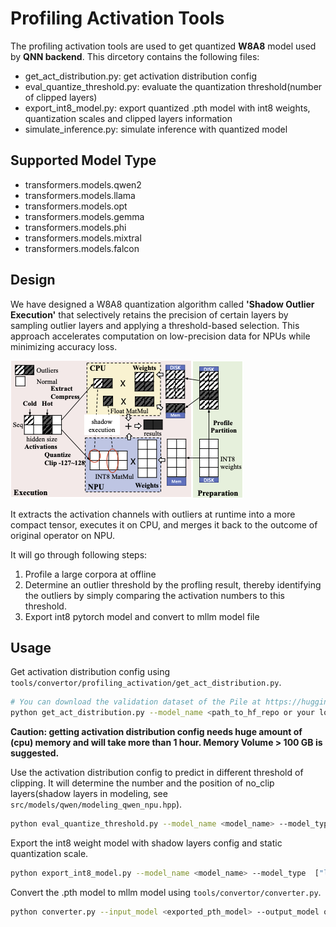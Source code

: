 # Profiling Activation Tools

The profiling activation tools are used to get quantized **W8A8** model used by **QNN backend**. This dircetory contains the following files:
- get_act_distribution.py: get activation distribution config
- eval_quantize_threshold.py: evaluate the quantization threshold(number of clipped layers)
- export_int8_model.py: export quantized .pth model with int8 weights, quantization scales and clipped layers information
- simulate_inference.py: simulate inference with quantized model

## Supported Model Type
- transformers.models.qwen2
- transformers.models.llama
- transformers.models.opt
- transformers.models.gemma
- transformers.models.phi
- transformers.models.mixtral
- transformers.models.falcon

## Design
We have designed a W8A8 quantization algorithm called **'Shadow Outlier Execution'** that selectively retains the precision of certain layers by sampling outlier layers and applying a threshold-based selection. This approach accelerates computation on low-precision data for NPUs while minimizing accuracy loss.

![Shadow Execution](../../../assets/shadow_execution.png)

It extracts the activation channels with outliers at runtime into a more compact tensor, executes it on CPU, and merges it back to the outcome of original operator on NPU.

It will go through following steps:

1. Profile a large corpora at offline 
2. Determine an outlier threshold by the profling result, thereby identifying the outliers by simply comparing the activation numbers to this threshold.
3. Export int8 pytorch model and convert to mllm model file


## Usage

Get activation distribution config using `tools/convertor/profiling_activation/get_act_distribution.py`.

```bash
# You can download the validation dataset of the Pile at https://huggingface.co/datasets/mit-han-lab/pile-val-backup/resolve/main/val.jsonl.zst
python get_act_distribution.py --model_name <path_to_hf_repo or your local path> --dataset pile-val-backup/val.jsonl.zst --output_file act_scales_distribution.json
```
**Caution: getting activation distribution config needs huge amount of (cpu) memory and will take more than 1 hour. Memory Volume > 100 GB  is suggested.**

Use the activation distribution config to predict in different threshold of clipping. It will determine the number and the position of no_clip layers(shadow layers in modeling, see `src/models/qwen/modeling_qwen_npu.hpp`).

```bash
python eval_quantize_threshold.py --model_name <model_name> --model_type ["llama", "qwen1", "qwen2", "gemma", "phi", "opt", "mixtral", "falcon"] --scale_file <generated_distribution_config>
```

Export the int8 weight model with shadow layers config and static quantization scale.

```bash
python export_int8_model.py --model_name <model_name> --model_type  ["llama", "qwen1", "qwen2", "gemma", "phi", "opt", "mixtral", "falcon"] --scale_file <generated_distribution_config> --output_model <output_model_name>
```

Convert the .pth model to mllm model using `tools/convertor/converter.py`.

```bash
python converter.py --input_model <exported_pth_model> --output_model output_model.mllm
```